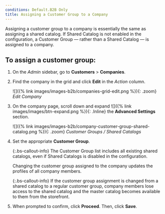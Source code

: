 ```yaml
---
conditions: Default.B2B Only
title: Assigning a Customer Group to a Company
---
```


Assigning a customer group to a company is essentially the same as assigning a shared catalog. If Shared Catalog is not enabled in the configuration, a Customer Group — rather than a Shared Catalog — is assigned to a company.

## To assign a customer group:

1. On the _Admin_ sidebar, go to **Customers** > **Companies**.

1. Find the company in the grid and click **Edit** in the _Action_ column.

    ![]({% link images/images-b2b/companies-grid-edit.png %}){: .zoom}
    _Edit Company_

1. On the company page, scroll down and expand ![]({% link images/images/btn-expand.png %}){: .Inline} the **Advanced Settings** section.

    ![]({% link images/images-b2b/company-customer-group-shared-catalog.png %}){: .zoom}
    _Customer Groups / Shared Catalogs_

1. Set the appropriate **Customer Group**.

    {:.bs-callout-info}
    The Customer Group list includes all existing shared catalogs, even if Shared Catalogs is disabled in the configuration.

    Changing the customer group assigned to the company updates the profiles of all company members.

    {:.bs-callout-info}
    If the customer group assignment is changed from a shared catalog to a regular customer group, company members lose access to the shared catalog and the master catalog becomes available to them from the storefront.

1. When prompted to confirm, click **Proceed**. Then, click **Save**.

